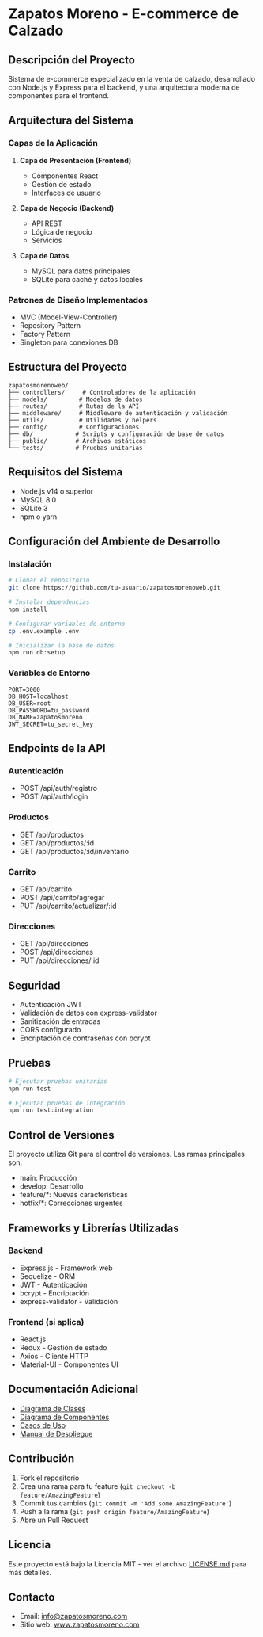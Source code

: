 # Zapatos Moreno - E-commerce de Calzado

## Descripción del Proyecto
Sistema de e-commerce especializado en la venta de calzado, desarrollado con Node.js y Express para el backend, y una arquitectura moderna de componentes para el frontend.

## Arquitectura del Sistema

### Capas de la Aplicación
1. **Capa de Presentación (Frontend)**
   - Componentes React
   - Gestión de estado
   - Interfaces de usuario
   
2. **Capa de Negocio (Backend)**
   - API REST
   - Lógica de negocio
   - Servicios
   
3. **Capa de Datos**
   - MySQL para datos principales
   - SQLite para caché y datos locales

### Patrones de Diseño Implementados
- MVC (Model-View-Controller)
- Repository Pattern
- Factory Pattern
- Singleton para conexiones DB

## Estructura del Proyecto
```
zapatosmorenoweb/
├── controllers/     # Controladores de la aplicación
├── models/         # Modelos de datos
├── routes/         # Rutas de la API
├── middleware/     # Middleware de autenticación y validación
├── utils/          # Utilidades y helpers
├── config/         # Configuraciones
├── db/            # Scripts y configuración de base de datos
├── public/        # Archivos estáticos
└── tests/         # Pruebas unitarias
```

## Requisitos del Sistema
- Node.js v14 o superior
- MySQL 8.0
- SQLite 3
- npm o yarn

## Configuración del Ambiente de Desarrollo

### Instalación
```bash
# Clonar el repositorio
git clone https://github.com/tu-usuario/zapatosmorenoweb.git

# Instalar dependencias
npm install

# Configurar variables de entorno
cp .env.example .env

# Inicializar la base de datos
npm run db:setup
```

### Variables de Entorno
```env
PORT=3000
DB_HOST=localhost
DB_USER=root
DB_PASSWORD=tu_password
DB_NAME=zapatosmoreno
JWT_SECRET=tu_secret_key
```

## Endpoints de la API

### Autenticación
- POST /api/auth/registro
- POST /api/auth/login

### Productos
- GET /api/productos
- GET /api/productos/:id
- GET /api/productos/:id/inventario

### Carrito
- GET /api/carrito
- POST /api/carrito/agregar
- PUT /api/carrito/actualizar/:id

### Direcciones
- GET /api/direcciones
- POST /api/direcciones
- PUT /api/direcciones/:id

## Seguridad
- Autenticación JWT
- Validación de datos con express-validator
- Sanitización de entradas
- CORS configurado
- Encriptación de contraseñas con bcrypt

## Pruebas
```bash
# Ejecutar pruebas unitarias
npm run test

# Ejecutar pruebas de integración
npm run test:integration
```

## Control de Versiones
El proyecto utiliza Git para el control de versiones. Las ramas principales son:
- main: Producción
- develop: Desarrollo
- feature/*: Nuevas características
- hotfix/*: Correcciones urgentes

## Frameworks y Librerías Utilizadas

### Backend
- Express.js - Framework web
- Sequelize - ORM
- JWT - Autenticación
- bcrypt - Encriptación
- express-validator - Validación

### Frontend (si aplica)
- React.js
- Redux - Gestión de estado
- Axios - Cliente HTTP
- Material-UI - Componentes UI

## Documentación Adicional
- [Diagrama de Clases](./docs/class-diagram.md)
- [Diagrama de Componentes](./docs/component-diagram.md)
- [Casos de Uso](./docs/use-cases.md)
- [Manual de Despliegue](./docs/deployment.md)

## Contribución
1. Fork el repositorio
2. Crea una rama para tu feature (`git checkout -b feature/AmazingFeature`)
3. Commit tus cambios (`git commit -m 'Add some AmazingFeature'`)
4. Push a la rama (`git push origin feature/AmazingFeature`)
5. Abre un Pull Request

## Licencia
Este proyecto está bajo la Licencia MIT - ver el archivo [LICENSE.md](LICENSE.md) para más detalles.

## Contacto
- Email: info@zapatosmoreno.com
- Sitio web: www.zapatosmoreno.com 